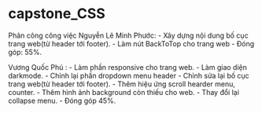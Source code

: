 # capstone_CSS
Phân công công việc
Nguyễn Lê Minh Phước: - Xây dựng nội dung bố cục trang web(từ header tới footer).
                      - Làm nút BackToTop cho trang web
                      - Đóng góp: 55%.

Vương Quốc Phú :    - Làm phần responsive cho trang web.
                    - Làm giao diện darkmode.
                    - Chỉnh lại phần dropdown menu header
                    - Chỉnh sửa lại bố cục trang web(từ header tới footer).
                    - Thêm hiệu ứng scroll hearder menu, counter.
                    - Thêm hình ảnh background còn thiếu cho web.
                    - Thay đổi lại collapse menu.
                    - Đóng góp 45%.
                    
                    
